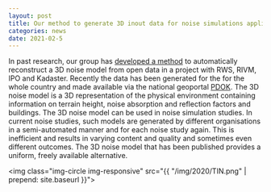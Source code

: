 ```yaml
---
layout: post
title: Our method to generate 3D inout data for noise simulations applied to whole country
categories: news
date: 2021-02-5
---
```


In past research, our group has [developed a method](https://repository.tudelft.nl/islandora/object/uuid%3A4a60ad87-37ce-4b4a-9803-d2b5c19b0b34) to automatically reconstruct a 3D noise model from open data in a project with RWS, RIVM, IPO and Kadaster.
Recently the data has been generated for the for the whole country and made available via the national geoportal [PDOK](https://www.pdok.nl/3d-input-data-voor-geluidssimulaties-versie-0.3.1}).
The 3D noise model is a 3D representation of the physical environment containing information on terrain height, noise absorption and reflection factors and buildings.
The 3D noise model can be used in noise simulation studies.
In current noise studies, such models are generated by different organisations in a semi-automated manner and for each noise study again. This is inefficient and results in varying content and quality and sometimes even different outcomes.
The 3D noise model that has been published provides a uniform, freely available alternative.

<img class="img-circle img-responsive" src="{{ "/img/2020/TIN.png" | prepend: site.baseurl }}">

